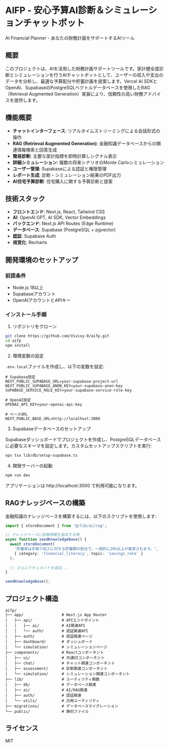 # AIFP - 安心予算AI診断＆シミュレーションチャットボット

AI Financial Planner - あなたの財務計画をサポートするAIツール

## 概要

このプロジェクトは、AIを活用した財務計画サポートツールです。家計健全度診断とシミュレーションを行うAIチャットボットとして、ユーザーの収入や支出のデータを分析し、最適な予算配分や貯蓄計画を提案します。Vercel AI SDKとOpenAI、SupabaseのPostgreSQLベクトルデータベースを使用したRAG（Retrieval Augmented Generation）実装により、信頼性の高い財務アドバイスを提供します。

## 機能概要

- **チャットインターフェース**: リアルタイムストリーミングによる会話形式の操作
- **RAG (Retrieval Augmented Generation)**: 金融知識データベースからの関連情報検索と回答生成
- **簡易診断**: 主要な家計指標を即時計算しシグナル表示
- **詳細シミュレーション**: 複数の将来シナリオのMonte Carloシミュレーション
- **ユーザー管理**: Supabaseによる認証と権限管理
- **レポート生成**: 診断・シミュレーション結果のPDF出力
- **AI住宅予算診断**: 住宅購入に関する予算診断と提案

## 技術スタック

- **フロントエンド**: Next.js, React, Tailwind CSS
- **AI**: OpenAI GPT, AI SDK, Vector Embeddings
- **バックエンド**: Next.js API Routes (Edge Runtime)
- **データベース**: Supabase (PostgreSQL + pgvector)
- **認証**: Supabase Auth
- **視覚化**: Recharts

## 開発環境のセットアップ

### 前提条件

- Node.js 18以上
- Supabaseアカウント
- OpenAIアカウントとAPIキー

### インストール手順

1. リポジトリをクローン

```bash
git clone https://github.com/Vivixy-0/aifp.git
cd aifp
npm install
```

2. 環境変数の設定

`.env.local`ファイルを作成し、以下の変数を設定:

```
# Supabase設定
NEXT_PUBLIC_SUPABASE_URL=your-supabase-project-url
NEXT_PUBLIC_SUPABASE_ANON_KEY=your-supabase-anon-key
SUPABASE_SERVICE_ROLE_KEY=your-supabase-service-role-key

# OpenAI設定
OPENAI_API_KEY=your-openai-api-key

# ベースURL
NEXT_PUBLIC_BASE_URL=http://localhost:3000
```

3. Supabaseデータベースのセットアップ

Supabaseダッシュボードでプロジェクトを作成し、PostgreSQLデータベースに必要なスキーマを設定します。カスタムセットアップスクリプトを実行:

```bash
npx tsx lib/db/setup-supabase.ts
```

4. 開発サーバーの起動

```bash
npm run dev
```

アプリケーションは http://localhost:3000 で利用可能になります。

## RAGナレッジベースの構築

金融知識のナレッジベースを構築するには、以下のスクリプトを使用します:

```typescript
import { storeDocument } from '@/lib/ai/rag';

// ナレッジベースに金融情報を追加する例
async function seedKnowledgeBase() {
  await storeDocument(
    '貯蓄率は手取り収入に対する貯蓄額の割合で、一般的に20%以上が推奨されます。',
    { category: 'financial_literacy', topic: 'savings_rate' }
  );
  
  // さらにドキュメントを追加...
}

seedKnowledgeBase();
```

## プロジェクト構造

```
aifp/
├── app/                 # Next.js App Router
│   ├── api/             # APIエンドポイント
│   │   ├── ai/          # AI関連API
│   │   └── auth/        # 認証関連API
│   ├── auth/            # 認証関連ページ
│   ├── dashboard/       # ダッシュボード
│   └── simulation/      # シミュレーションページ
├── components/          # Reactコンポーネント
│   ├── ui/              # 共通UIコンポーネント
│   ├── chat/            # チャット関連コンポーネント
│   ├── assessment/      # 診断関連コンポーネント
│   └── simulation/      # シミュレーション関連コンポーネント
├── lib/                 # ユーティリティ関数
│   ├── db/              # データベース関連
│   ├── ai/              # AI/RAG関連
│   ├── auth/            # 認証関連
│   └── utils/           # 汎用ユーティリティ
├── migrations/          # データベースマイグレーション
└── public/              # 静的ファイル
```

## ライセンス

MIT 